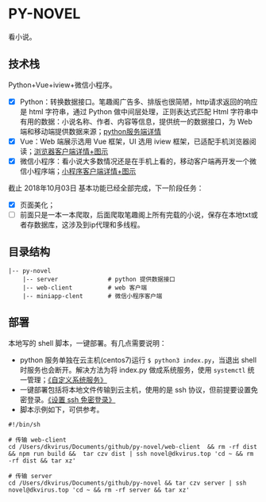 # PY-NOVEL

看小说。

## 技术栈

Python+Vue+iview+微信小程序。

- [x] Python：转换数据接口。笔趣阁广告多、排版也很简陋，http请求返回的响应是 html 字符串，通过 Python 做中间层处理，正则表达式匹配 Html 字符串中有用的数据：小说名称、作者、内容等信息，提供统一的数据接口，为 Web 端和移动端提供数据来源；[python服务端详情](./server)
- [x] Vue：Web 端展示选用 Vue 框架，UI 选用 iview 框架，已适配手机浏览器阅读；[浏览器客户端详情+图示](./web-client)
- [x] 微信小程序：看小说大多数情况还是在手机上看的，移动客户端再开发一个微信小程序端；[小程序客户端详情+图示](./miniapp-client)

截止 2018年10月03日 基本功能已经全部完成，下一阶段任务：

- [x] 页面美化；
- [ ] 前面只是一本一本爬取，后面爬取笔趣阁上所有完载的小说，保存在本地txt或者存数据库，这涉及到ip代理和多线程。

## 目录结构

```
|-- py-novel
    |-- server              # python 提供数据接口
    |-- web-client          # web 客户端
    |-- miniapp-clent       # 微信小程序客户端
```

## 部署

本地写的 shell 脚本，一键部署。有几点需要说明：

- python 服务单独在云主机(centos7)运行 `$ python3 index.py`，当退出 shell 时服务也会断开。解决方法为将 index.py 做成系统服务，使用 `systemctl` 统一管理；[《自定义系统服务》](https://blog.dkvirus.top/%E8%BF%90%E7%BB%B4/%E7%A5%9E%E5%A5%87%E7%9A%84%E6%9C%8D%E5%8A%A1%E7%AE%A1%E7%90%86%E5%B7%A5%E5%85%B7%20Systemd/)
- 一键部署包括将本地文件传输到云主机，使用的是 ssh 协议，但前提要设置免密登录。[《设置 ssh 免密登录》](https://blog.dkvirus.top/Linux/%E8%BF%9C%E7%A8%8B%E8%BF%9E%E6%8E%A5%E6%9C%8D%E5%8A%A1%E4%B9%8B%20SSH/)
- 脚本示例如下，可供参考。

```
#!/bin/sh

# 传输 web-client 
cd /Users/dkvirus/Documents/github/py-novel/web-client  && rm -rf dist  && npm run build &&  tar czv dist | ssh novel@dkvirus.top 'cd ~ && rm -rf dist && tar xz'

# 传输 server
cd /Users/dkvirus/Documents/github/py-novel && tar czv server | ssh novel@dkvirus.top 'cd ~ && rm -rf server && tar xz'
```